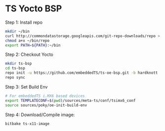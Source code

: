 TS Yocto BSP
=========

Step 1: Install repo

```bash
mkdir ~/bin
curl http://commondatastorage.googleapis.com/git-repo-downloads/repo > ~/bin/repo
chmod a+x ~/bin/repo
export PATH=${PATH}:~/bin
```

Step 2: Checkout Yocto

```bash
mkdir ts-bsp
cd ts-bsp
repo init -u https://github.com/embeddedTS/ts-oe-bsp.git -b hardknott
repo sync
```

Step 3: Set Build Env

```bash
# For embeddedTS i.MX6 based devices
export TEMPLATECONF=$(pwd)/sources/meta-ts/conf/tsimx6_conf
source sources/poky/oe-init-build-env 
```

Step 4: Download/Compile image:

```bash
bitbake ts-x11-image
```
